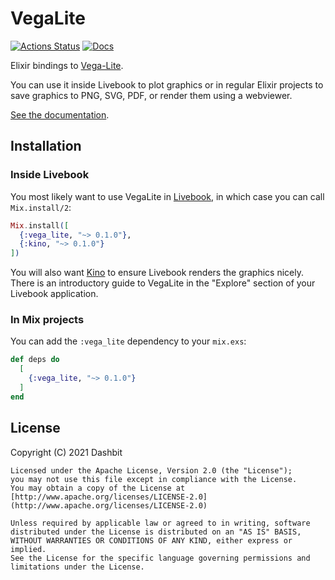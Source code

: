 # VegaLite

[![Actions Status](https://github.com/elixir-nx/vega_lite/workflows/Test/badge.svg)](https://github.com/elixir-nx/vega_lite/actions)
[![Docs](https://img.shields.io/badge/docs-gray.svg)](https://hexdocs.pm/vega_lite)

Elixir bindings to [Vega-Lite](https://vega.github.io/vega-lite).

You can use it inside Livebook to plot graphics or in regular Elixir
projects to save graphics to PNG, SVG, PDF, or render them using a
webviewer.

[See the documentation](https://hexdocs.pm/vega_lite).

## Installation

### Inside Livebook

You most likely want to use VegaLite in [Livebook](https://github.com/elixir-nx/livebook),
in which case you can call `Mix.install/2`:

```elixir
Mix.install([
  {:vega_lite, "~> 0.1.0"},
  {:kino, "~> 0.1.0"}
])
```

You will also want [Kino](https://github.com/elixir-nx/kino) to ensure
Livebook renders the graphics nicely. There is an introductory guide
to VegaLite in the "Explore" section of your Livebook application.

### In Mix projects

You can add the `:vega_lite` dependency to your `mix.exs`:

```elixir
def deps do
  [
    {:vega_lite, "~> 0.1.0"}
  ]
end
```

## License

Copyright (C) 2021 Dashbit

    Licensed under the Apache License, Version 2.0 (the "License");
    you may not use this file except in compliance with the License.
    You may obtain a copy of the License at [http://www.apache.org/licenses/LICENSE-2.0](http://www.apache.org/licenses/LICENSE-2.0)

    Unless required by applicable law or agreed to in writing, software
    distributed under the License is distributed on an "AS IS" BASIS,
    WITHOUT WARRANTIES OR CONDITIONS OF ANY KIND, either express or implied.
    See the License for the specific language governing permissions and
    limitations under the License.
